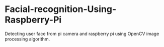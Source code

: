 # Facial-recognition-Using-Raspberry-Pi
Detecting user face from pi camera and raspberry pi using OpenCV image processing algorithm.
